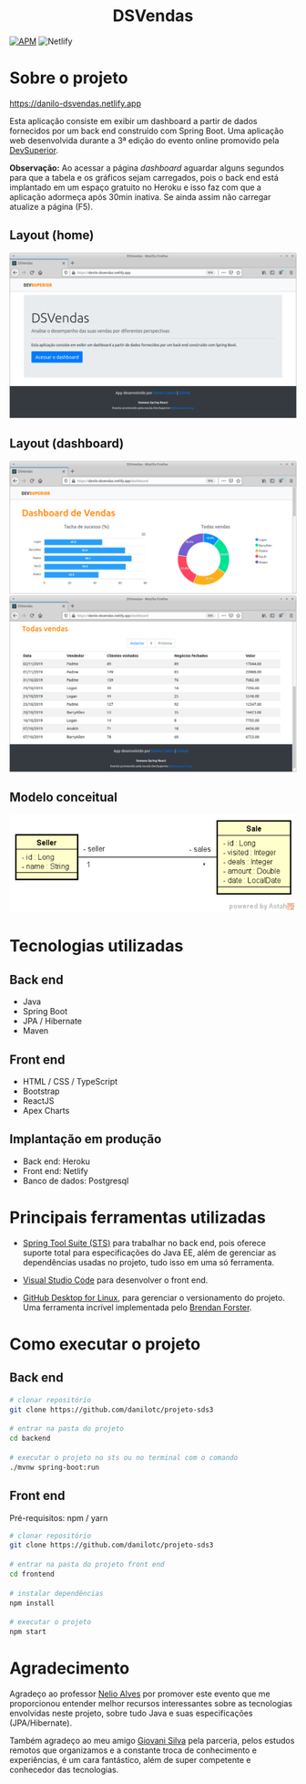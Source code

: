 <h1 align="center">DSVendas</h1>

[![APM](https://img.shields.io/apm/l/react?style=flat-square)](https://github.com/danilotc/projeto-sds3/blob/master/LICENSE) ![Netlify](https://img.shields.io/netlify/31c2ce77-d0e5-49c8-b369-4a4a8586aa14?style=flat-square)

 # Sobre o projeto

https://danilo-dsvendas.netlify.app

Esta aplicação consiste em exibir um dashboard a partir de dados fornecidos por um back end construído com Spring Boot. Uma aplicação web desenvolvida durante a 3ª edição do evento online promovido pela [DevSuperior](https://devsuperior.com "Site da DevSuperior").

**Observação:** Ao acessar a página *dashboard* aguardar alguns segundos para que a tabela e os gráficos sejam carregados, pois o back end está implantado em um espaço gratuito no Heroku e isso faz com que a aplicação adormeça após 30min inativa. Se ainda assim não carregar atualize a página (F5).

## Layout (home)
![Web Home](https://raw.githubusercontent.com/DaniloTC/assets/master/sds3-home.png)
## Layout (dashboard)
![Web Graphs](https://raw.githubusercontent.com/DaniloTC/assets/master/sds3-graphs.png)
![Web Table](https://raw.githubusercontent.com/DaniloTC/assets/master/sds3-table.png)
## Modelo conceitual
![Modelo Conceitual](https://raw.githubusercontent.com/devsuperior/bds-assets/main/sds/sds3-mc.png)

# Tecnologias utilizadas
## Back end
- Java
- Spring Boot
- JPA / Hibernate
- Maven

## Front end
- HTML / CSS / TypeScript
- Bootstrap
- ReactJS
- Apex Charts

## Implantação em produção
- Back end: Heroku
- Front end: Netlify
- Banco de dados: Postgresql

# Principais ferramentas utilizadas
- [Spring Tool Suite (STS)](https://spring.io/tools) para trabalhar no back end, pois oferece suporte total para especificações do Java EE, além de gerenciar as dependências usadas no projeto, tudo isso em uma só ferramenta.

- [Visual Studio Code](https://code.visualstudio.com/) para desenvolver o front end.

- [GitHub Desktop for Linux](https://github.com/shiftkey/desktop), para gerenciar o versionamento do projeto. Uma ferramenta incrível implementada pelo [Brendan Forster](https://github.com/shiftkey).

# Como executar o projeto

## Back end

```bash
# clonar repositório
git clone https://github.com/danilotc/projeto-sds3

# entrar na pasta do projeto
cd backend

# executar o projeto no sts ou no terminal com o comando
./mvnw spring-boot:run
```

## Front end
Pré-requisitos: npm / yarn

```bash
# clonar repositório
git clone https://github.com/danilotc/projeto-sds3

# entrar na pasta do projeto front end
cd frontend

# instalar dependências
npm install

# executar o projeto
npm start
```
# Agradecimento

Agradeço ao  professor [Nelio Alves](https://github.com/acenelio) por promover este evento que me proporcionou entender melhor recursos interessantes sobre as tecnologias envolvidas neste projeto, sobre tudo Java e suas especificações (JPA/Hibernate).

Também agradeço ao meu amigo  [Giovani Silva](https://github.com/giovani-silva1) pela parceria, pelos estudos remotos que organizamos e a constante troca de conhecimento e experiências, é um cara fantástico, além de super competente e conhecedor das tecnologias.

